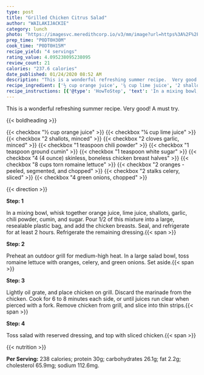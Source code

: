 ```yaml
---
type: post
title: "Grilled Chicken Citrus Salad"
author: "WAILAKIJACKIE"
category: lunch
photo: "https://imagesvc.meredithcorp.io/v3/mm/image?url=https%3A%2F%2Fimages.media-allrecipes.com%2Fuserphotos%2F75760.jpg"
prep_time: "P0DT0H30M"
cook_time: "P0DT0H15M"
recipe_yield: "4 servings"
rating_value: 4.095238095238095
review_count: 21
calories: "237.6 calories"
date_published: 01/24/2020 08:52 AM
description: "This is a wonderful refreshing summer recipe.  Very good! A must try."
recipe_ingredient: ['½ cup orange juice', '¼ cup lime juice', '2 shallots, minced', '2 cloves garlic, minced', '1 teaspoon chili powder', '1 teaspoon ground cumin', '1 teaspoon white sugar', '4 (4 ounce) skinless, boneless chicken breast halves', '8 cups torn romaine lettuce', '2 oranges - peeled, segmented, and chopped', '2 stalks celery, sliced', '4 green onions, chopped']
recipe_instructions: [{'@type': 'HowToStep', 'text': 'In a mixing bowl, whisk together orange juice, lime juice, shallots, garlic, chili powder, cumin, and sugar. Pour 1/2 of this mixture into a large, resealable plastic bag, and add the chicken breasts. Seal, and refrigerate for at least 2 hours. Refrigerate the remaining dressing.\n'}, {'@type': 'HowToStep', 'text': 'Preheat an outdoor grill for medium-high heat. In a large salad bowl, toss romaine lettuce with oranges, celery, and green onions. Set aside.\n'}, {'@type': 'HowToStep', 'text': 'Lightly oil grate, and place chicken on grill. Discard the marinade from the chicken. Cook for 6 to 8 minutes each side, or until juices run clear when pierced with a fork. Remove chicken from grill, and slice into thin strips.\n'}, {'@type': 'HowToStep', 'text': 'Toss salad with reserved dressing, and top with sliced chicken.\n'}]
---
```


This is a wonderful refreshing summer recipe.  Very good! A must try. 

{{< boldheading >}}

{{< checkbox "½ cup orange juice" >}}
{{< checkbox "¼ cup lime juice" >}}
{{< checkbox "2  shallots, minced" >}}
{{< checkbox "2 cloves garlic, minced" >}}
{{< checkbox "1 teaspoon chili powder" >}}
{{< checkbox "1 teaspoon ground cumin" >}}
{{< checkbox "1 teaspoon white sugar" >}}
{{< checkbox "4 (4 ounce) skinless, boneless chicken breast halves" >}}
{{< checkbox "8 cups torn romaine lettuce" >}}
{{< checkbox "2  oranges - peeled, segmented, and chopped" >}}
{{< checkbox "2 stalks celery, sliced" >}}
{{< checkbox "4  green onions, chopped" >}}


{{< direction >}}

**Step: 1**

In a mixing bowl, whisk together orange juice, lime juice, shallots, garlic, chili powder, cumin, and sugar. Pour 1/2 of this mixture into a large, resealable plastic bag, and add the chicken breasts. Seal, and refrigerate for at least 2 hours. Refrigerate the remaining dressing.{{< span >}}

**Step: 2**

Preheat an outdoor grill for medium-high heat. In a large salad bowl, toss romaine lettuce with oranges, celery, and green onions. Set aside.{{< span >}}

**Step: 3**

Lightly oil grate, and place chicken on grill. Discard the marinade from the chicken. Cook for 6 to 8 minutes each side, or until juices run clear when pierced with a fork. Remove chicken from grill, and slice into thin strips.{{< span >}}

**Step: 4**

Toss salad with reserved dressing, and top with sliced chicken.{{< span >}}

{{< nutrition >}}

**Per Serving:** 238 calories; protein 30g; carbohydrates 26.1g; fat 2.2g; cholesterol 65.9mg; sodium 112.6mg.